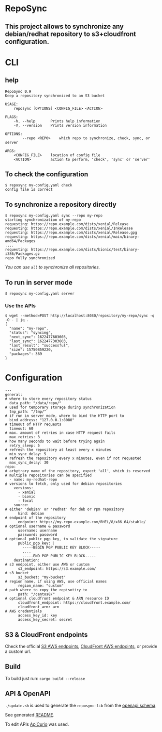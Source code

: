 # RepoSync

This project allows to synchronize any debian/redhat repository to s3+cloudfront configuration.
---

# CLI


## help
```
RepoSync 0.9
Keep a repository synchronized to an S3 bucket

USAGE:
    reposync [OPTIONS] <CONFIG_FILE> <ACTION>

FLAGS:
    -h, --help       Prints help information
    -V, --version    Prints version information

OPTIONS:
        --repo <REPO>    which repo to synchronize, check, sync, or server

ARGS:
    <CONFIG_FILE>    location of config file
    <ACTION>         action to perform, 'check', 'sync' or 'server'
```

## To check the configuration
```
$ reposync my-config.yaml check
config file is correct
```

## To synchronize a repository directly
```
$ reposync my-config.yaml sync --repo my-repo
starting synchronization of my-repo
requesting: https://repo.example.com/dists/xenial/Release
requesting: https://repo.example.com/dists/xenial/InRelease
requesting: https://repo.example.com/dists/xenial/Release.gpg
requesting: https://repo.example.com/dists/xenial/main/binary-amd64/Packages
....
requesting: https://repo.example.com/dists/bionic/test/binary-i386/Packages.gz
repo fully synchronized
```
_You can use `all` to synchronize all repositories._

## To run in server mode
```
$ reposync my-config.yaml server
```

### Use the APIs
```
$ wget --method=POST http://localhost:8080/repository/my-repo/sync -q -O - | jq .
{
  "name": "my-repo",
  "status": "syncing",
  "next_sync": 1622477603603,
  "last_sync": 1622477303603,
  "last_result": "successful",
  "size": 15750859220,
  "packages": 369
}
```

# Configuration
```
---
general:
# where to store every repository status
  data_path: "/data/repo/"
# used for temporary storage during synchronization
  tmp_path: "/tmp/"
# if run in server mode, where to bind the HTTP port to
  bind_address: "127.0.0.1:8080"
# timeout of HTTP requests
  timeout: 60
# max. amount of retries in case HTTP request fails
  max_retries: 3
# how many seconds to wait before trying again
  retry_sleep: 5
# refresh the repository at least every x minutes
  min_sync_delay: 5
# refresh the repository every x minutes, even if not requested
  max_sync_delay: 30
repo:
# arbytrary name of the repository, expect 'all', which is reserved
# multiple repositories can be specified
  - name: my-redhat-repo
# versions to fetch, only used for debian repositories
    versions:
      - xenial
      - bionic
      - focal
    source:
# either 'debian' or 'redhat' for deb or rpm repository
      kind: debian
# endpoint of the repository
      endpoint: https://my-repo.example.com/RHEL/8/x86_64/stable/
# optional username & password
      username: username
      password: password
# optional public pgp key, to validate the signature
      public_pgp_key: |
        -----BEGIN PGP PUBLIC KEY BLOCK-----
        ....
        -----END PGP PUBLIC KEY BLOCK-----
    destination:
# s3 endpoint, either use AWS or custom
      s3_endpoint: https://s3.example.com/
# s3 bucket
      s3_bucket: "my-bucket"
# region name, if using AWS, use official names
      region_name: "custom"
# path where to copy the repisotiry to
      path: "/centos8/"
# optional cloudfront endpoint & ARN resource ID
      cloudfront_endpoint: https://cloudfront.example.com/
      cloudfront_arn: arn
# AWS credentials
      access_key_id: key
      access_key_secret: secret

```

## S3 & CloudFront endpoints

Check the official [S3 AWS endpoints](https://docs.aws.amazon.com/general/latest/gr/s3.html), [CloudFront AWS endpoints](https://docs.aws.amazon.com/general/latest/gr/cf_region.html), or provide a custom url.

## Build 
To build just run:
 ```cargo build --release```
 
## API & OpenAPI
`./update.sh` is used to generate the `reposync-lib` from the [openapi schema](generated/api/openapi.yaml).
 
See generated [README](generated/README.md).

To edit APIs [ApiCurio](https://studio.apicur.io/) was used.